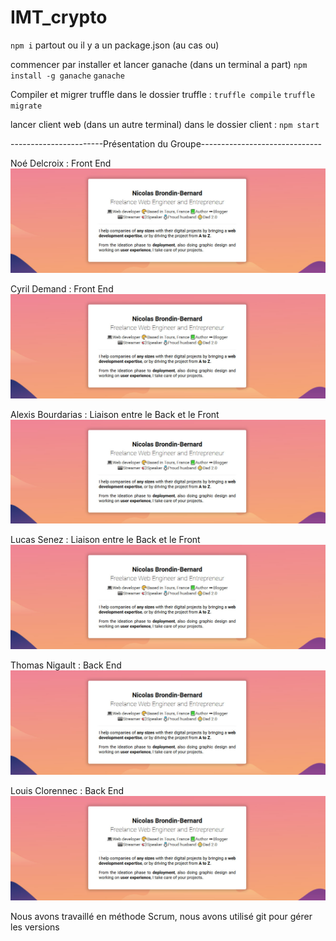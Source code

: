 # IMT_crypto

`npm i` partout ou il y a un package.json (au cas ou)

commencer par installer et lancer ganache (dans un terminal a part)
`npm install -g ganache`
`ganache`

Compiler et migrer truffle
dans le dossier truffle :
`truffle compile`
`truffle migrate`

lancer client web (dans un autre terminal)
dans le dossier client :
`npm start`


-----------------------Présentation du Groupe------------------------------

Noé Delcroix : Front End
![Cover](https://github.com/NicolasBrondin/NicolasBrondin/blob/master/img/cover.jpg)

Cyril Demand : Front End
![Cover](https://github.com/NicolasBrondin/NicolasBrondin/blob/master/img/cover.jpg)

Alexis Bourdarias : Liaison entre le Back et le Front
![Cover](https://github.com/NicolasBrondin/NicolasBrondin/blob/master/img/cover.jpg)

Lucas Senez : Liaison entre le Back et le Front
![Cover](https://github.com/NicolasBrondin/NicolasBrondin/blob/master/img/cover.jpg)

Thomas Nigault : Back End
![Cover](https://github.com/NicolasBrondin/NicolasBrondin/blob/master/img/cover.jpg)

Louis Clorennec : Back End
![Cover](https://github.com/NicolasBrondin/NicolasBrondin/blob/master/img/cover.jpg)

Nous avons travaillé en méthode Scrum, nous avons utilisé git pour gérer les versions
